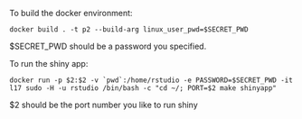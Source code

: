 
To build the docker environment:

    docker build . -t p2 --build-arg linux_user_pwd=$SECRET_PWD

$SECRET_PWD should be a password you specified.

To run the shiny app:

    docker run -p $2:$2 -v `pwd`:/home/rstudio -e PASSWORD=$SECRET_PWD -it l17 sudo -H -u rstudio /bin/bash -c "cd ~/; PORT=$2 make shinyapp"
    
$2 should be the port number you like to run shiny

